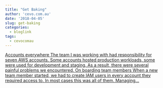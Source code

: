 ```yaml
---
title: "Get Baking"
author: 'cevo.com.au'
date: '2018-04-05'
slug: get-baking
categories:
  - bloglink
tags:
  - cevocomau
---
```


[Accounts everywhere The team I was working with had responsibility for seven AWS accounts. Some accounts hosted production workloads, some were used for development and staging. As a result, there were several painful problems we encountered. On boarding team members When a new team member started, we had to create IAM users in every account they required access to. In most cases this was all of them. Managing...<click to read more>](https://cevo.com.au/post/2018-04-05-get-baking/)

